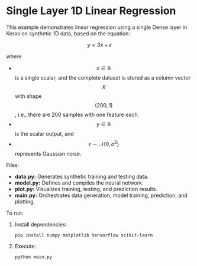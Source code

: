 # Single Layer 1D Linear Regression

This example demonstrates linear regression using a single Dense layer in Keras on synthetic 1D data, based on the equation:

$$
y = 3x + \epsilon
$$

where  
- $$x \in \mathbb{R}$$ is a single scalar, and the complete dataset is stored as a column vector $$X$$ with shape $$(200, 1)$$, i.e., there are 200 samples with one feature each.
- $$y \in \mathbb{R}$$ is the scalar output, and  
- $$\epsilon \sim \mathcal{N}(0, \sigma^2)$$ represents Gaussian noise.

Files:  
- **data.py:** Generates synthetic training and testing data.  
- **model.py:** Defines and compiles the neural network.  
- **plot.py:** Visualizes training, testing, and prediction results.
- **main.py:** Orchestrates data generation, model training, prediction, and plotting.

To run:  
1. Install dependencies:  
   ```
   pip install numpy matplotlib tensorflow scikit-learn
   ```
2. Execute:  
   ```
   python main.py
   ```
